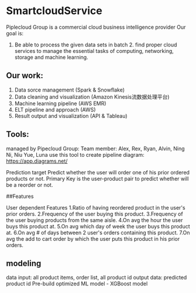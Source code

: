 # SmartcloudService
Piplecloud Group is a commercial cloud business intelligence provider
Our goal is:
1. Be able to process the given data sets in batch    2. find proper cloud services to manage the essential tasks of computing, networking, storage and machine learning. 

## Our work:
1. Data sorce management  (Spark & Snowflake)
2. Data cleaning and visualization  (Amazon Kinesis流数据处理平台)
3. Machine learning pipeline (AWS EMR)
4. ELT pipeline and approach (AWS)
5. Result output and visualization  (API & Tableau)

## Tools:
managed by Pipecloud Group: Team member: Alex, Rex, Ryan, Alvin, Ning Ni, Niu Yue, Luna
use this tool to create pipeline diagram: https://app.diagrams.net/

Prediction target
Predict whether the user will order one of his prior ordered products or not. Primary Key is the user-product pair to predict 
whether will be a reorder or not.

##Features

User dependent Features
1.Ratio of having reordered product in the user's prior orders.
2.Frequency of the user buying this product.
3.Frequency of the user buying products from the same aisle.
4.On avg the hour the user buys this product at.
5.On avg which day of week the user buys this product at.
6.On avg # of days between 2 user's orders containing this product.
7.On avg the add to cart order by which the user puts this product in his prior orders.

## modeling
data input: all product items, order list, all product id
output data: predicted product id
Pre-build optimized ML model 
        - XGBoost model
